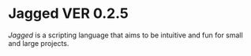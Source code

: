 # Jagged VER 0.2.5
*Jagged* is a scripting language that aims to be intuitive and fun for small and large projects.
